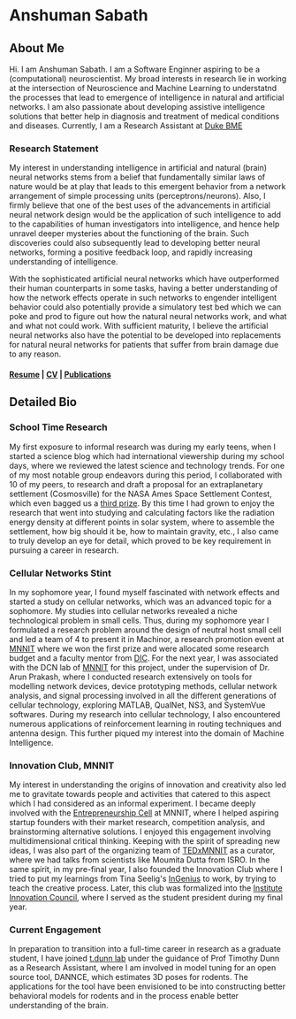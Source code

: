 # Anshuman Sabath

## About Me
Hi. I am Anshuman Sabath. I am a Software Enginner aspiring to be a (computational) neuroscientist. My broad interests in research lie in working at the intersection of Neuroscience and Machine Learning to understatnd the processes that lead to emergence of intelligence in natural and artificial networks. I am also passionate about developing assistive intelligence solutions that better help in diagnosis and treatment of medical conditions and diseases. Currently, I am a Research Assistant at [Duke BME](https://www.tdunnlab.org/) 

### Research Statement
My interest in understanding intelligence in artificial and natural (brain) neural networks stems from a belief that fundamentally similar laws of nature would be at play that leads to this emergent behavior from a network arrangement of simple processing units (perceptrons/neurons). Also, I firmly believe that one of the best uses of the advancements in artificial neural network design would be the application of such intelligence to add to the capabilities of human investigators into intelligence, and hence help unravel deeper mysteries about the functioning of the brain. Such discoveries could also subsequently lead to developing better neural networks, forming a positive feedback loop, and rapidly increasing understanding of intelligence. 

With the sophisticated artificial neural networks which have outperformed their human counterparts in some tasks, having a better understanding of how the network effects operate in such networks to engender intelligent behavior could also potentially provide a simulatory test bed which we can poke and prod to figure out how the natural neural networks work, and what and what not could work. With sufficient maturity, I believe the artificial neural networks also have the potential to be developed into replacements for natural neural networks for patients that suffer from brain damage due to any reason. 

#### [Resume](https://data-hound.github.io/online-cv/) | [CV](https://docs.google.com/document/d/11fwXLK93DfpLb-akzb7AN28OY-Mez0KyJQu0LEp2DwE/edit?usp=sharing) | [Publications](https://scholar.google.com/citations?user=1lreUUQAAAAJ&hl=en)

## Detailed Bio

### School Time Research
My first exposure to informal research was during my early teens, when I started a science blog which had international viewership during my school days, where we reviewed the latest science and technology trends. For one of my most notable group endeavors during this period, I collaborated with 10 of my peers, to research and draft a proposal for an extraplanetary settlement (Cosmosville) for the NASA Ames Space Settlement Contest, which even bagged us a [third prize](https://space.nss.org/settlement/nasa/Contest/Results/2012/index.html). By this time I had grown to enjoy the research that went into studying and calculating factors like the radiation energy density at different points in solar system, where to assemble the settlement, how big should it be, how to maintain gravity, etc., I also came to truly develop an eye for detail, which proved to be key requirement in pursuing a career in research.

### Cellular Networks Stint
In my sophomore year, I found myself fascinated with network effects and started a study on cellular networks, which was an advanced topic for a sophomore. My studies into cellular networks revealed a niche technological problem in small cells. Thus, during my sophomore year I formulated a research problem around the design of neutral host small cell and led a team of 4 to present it in Machinor, a research promotion event at [MNNIT](http://mnnit.ac.in/) where we won the first prize and were allocated some research budget and a faculty mentor from [DIC](http://mnnit.ac.in/dic2020/). For the next year, I was associated with the DCN lab of [MNNIT](http://mnnit.ac.in/) for this project, under the supervision of Dr. Arun Prakash, where I conducted research  extensively on tools for modelling network devices, device prototyping methods, cellular network analysis, and signal processing involved in all the different generations of cellular technology, exploring MATLAB, QualNet, NS3, and SystemVue softwares.  During my research into cellular technology, I also encountered numerous applications of reinforcement learning in routing techniques and antenna design. This further piqued my interest into the domain of Machine Intelligence.

### Innovation Club, MNNIT
My interest in understanding the origins of innovation and creativity also led me to gravitate towards people and activities that catered to this aspect which I had considered as an informal experiment. I became deeply involved with the [Entrepreneurship Cell](https://ecellmnnit.com/renaissance/) at MNNIT, where I helped aspiring startup founders with their market research, competition analysis, and brainstorming alternative solutions. I enjoyed this engagement involving multidimensional critical thinking. Keeping with the spirit of spreading new ideas, I was also part of the organizing team of [TEDxMNNIT](https://www.ted.com/tedx/events/25918) as a curator, where we had talks from scientists like Moumita Dutta from ISRO. In the same spirit, in my pre-final year, I also founded the Innovation Club where I tried to put my learnings from Tina Seelig's [InGenius](https://www.goodreads.com/book/show/12028902-ingenius) to work, by trying to teach the creative process. Later, this club was formalized into the [Institute Innovation Council](http://mnnit.ac.in/iip/iic/index.html), where I served as the student president during my final year.

### Current Engagement
In preparation to transition into a full-time career in research as a graduate student, I have joined [t.dunn lab](https://www.tdunnlab.org/) under the guidance of Prof Timothy Dunn as a Research Assistant, where I am involved in model tuning for an open source tool, DANNCE, which estimates 3D poses for rodents. The applications for the tool have been envisioned to be into constructing better behavioral models for rodents and in the process enable better understanding of the brain.  
